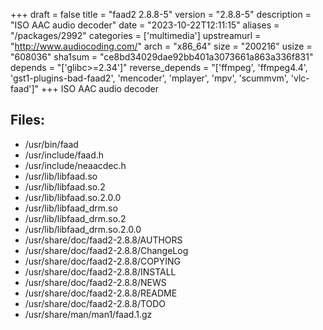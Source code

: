 +++
draft = false
title = "faad2 2.8.8-5"
version = "2.8.8-5"
description = "ISO AAC audio decoder"
date = "2023-10-22T12:11:15"
aliases = "/packages/2992"
categories = ['multimedia']
upstreamurl = "http://www.audiocoding.com/"
arch = "x86_64"
size = "200216"
usize = "608036"
sha1sum = "ce8bd34029dae92bb401a3073661a863a336f831"
depends = "['glibc>=2.34']"
reverse_depends = "['ffmpeg', 'ffmpeg4.4', 'gst1-plugins-bad-faad2', 'mencoder', 'mplayer', 'mpv', 'scummvm', 'vlc-faad']"
+++
ISO AAC audio decoder

## Files: 
* /usr/bin/faad
* /usr/include/faad.h
* /usr/include/neaacdec.h
* /usr/lib/libfaad.so
* /usr/lib/libfaad.so.2
* /usr/lib/libfaad.so.2.0.0
* /usr/lib/libfaad_drm.so
* /usr/lib/libfaad_drm.so.2
* /usr/lib/libfaad_drm.so.2.0.0
* /usr/share/doc/faad2-2.8.8/AUTHORS
* /usr/share/doc/faad2-2.8.8/ChangeLog
* /usr/share/doc/faad2-2.8.8/COPYING
* /usr/share/doc/faad2-2.8.8/INSTALL
* /usr/share/doc/faad2-2.8.8/NEWS
* /usr/share/doc/faad2-2.8.8/README
* /usr/share/doc/faad2-2.8.8/TODO
* /usr/share/man/man1/faad.1.gz
